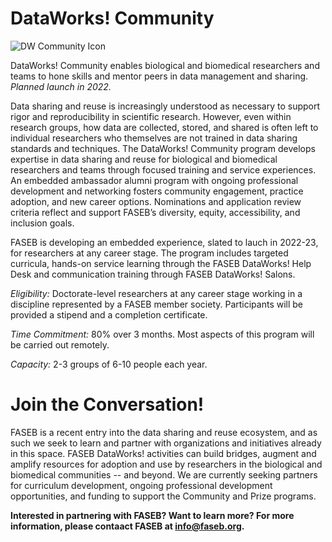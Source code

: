 # DataWorks! Community

![DW Community Icon](https://user-images.githubusercontent.com/90872869/145875407-f207624e-1412-4c27-bc82-9f091510e73b.jpg "FASEB DataWorks! Community icon")

DataWorks! Community enables biological and biomedical researchers and teams to hone skills and mentor peers in data management and sharing.  *Planned launch in 2022.*

Data sharing and reuse is increasingly understood as necessary to support rigor and reproducibility in scientific research. However, even within research groups, how data are collected, stored, and shared is often left to individual researchers who themselves are not trained in data sharing standards and techniques. The DataWorks! Community program develops expertise in data sharing and reuse for biological and biomedical researchers and teams through focused training and service experiences. An embedded ambassador alumni program with ongoing professional development and networking fosters community engagement, practice adoption, and new career options. Nominations and application review criteria reflect and support FASEB’s diversity, equity, accessibility, and inclusion goals. 

FASEB is developing an embedded experience, slated to lauch in 2022-23, for researchers at any career stage.  The program includes targeted curricula, hands-on service learning through the FASEB DataWorks! Help Desk and communication training through FASEB DataWorks! Salons.

*Eligibility:*  Doctorate-level researchers at any career stage working in a discipline represented by a FASEB member society.  Participants will be provided a stipend and a completion certificate.

*Time Commitment:*  80% over 3 months.  Most aspects of this program will be carried out remotely.

*Capacity:* 2-3 groups of 6-10 people each year.  

# Join the Conversation!

FASEB is a recent entry into the data sharing and reuse ecosystem, and as such  we seek to learn and partner with organizations and initiatives already in this space.  FASEB DataWorks! activities can build bridges, augment and amplify resources for adoption and use by researchers in the biological and biomedical communities -- and beyond.  We are currently seeking partners for curriculum development, ongoing professional development opportunities, and funding to support the Community and Prize programs.

**Interested in partnering with FASEB? Want to learn more? For more information, please contaact FASEB at info@faseb.org.**
